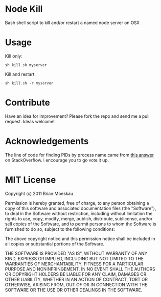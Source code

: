 # Node Kill

Bash shell script to kill and/or restart a named node server on OSX

# Usage

Kill only:

	sh kill.sh myserver

Kill and restart:

	sh kill.sh -r myserver

# Contribute

Have an idea for improvement? Please fork the repo and send me a pull request. Ideas welcome!

# Acknowledgements

The line of code for finding PIDs by process name came from [this answer](http://stackoverflow.com/questions/3510673/find-and-kill-a-process-in-one-line-using-bash-and-regex/3510850#3510850) on StackOverflow. I encourage you to go vote it up.

# MIT License

Copyright (c) 2011 Brian Moeskau

Permission is hereby granted, free of charge, to any person obtaining a copy of this software and associated documentation files (the "Software"), to deal in the Software without restriction, including without limitation the rights to use, copy, modify, merge, publish, distribute, sublicense, and/or sell copies of the Software, and to permit persons to whom the Software is furnished to do so, subject to the following conditions:

The above copyright notice and this permission notice shall be included in all copies or substantial portions of the Software.

THE SOFTWARE IS PROVIDED "AS IS", WITHOUT WARRANTY OF ANY KIND, EXPRESS OR IMPLIED, INCLUDING BUT NOT LIMITED TO THE WARRANTIES OF MERCHANTABILITY, FITNESS FOR A PARTICULAR PURPOSE AND NONINFRINGEMENT. IN NO EVENT SHALL THE AUTHORS OR COPYRIGHT HOLDERS BE LIABLE FOR ANY CLAIM, DAMAGES OR OTHER LIABILITY, WHETHER IN AN ACTION OF CONTRACT, TORT OR OTHERWISE, ARISING FROM, OUT OF OR IN CONNECTION WITH THE SOFTWARE OR THE USE OR OTHER DEALINGS IN THE SOFTWARE.